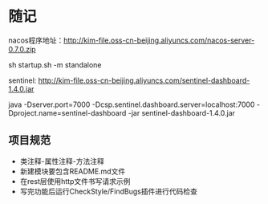 # 随记

nacos程序地址：http://kim-file.oss-cn-beijing.aliyuncs.com/nacos-server-0.7.0.zip

sh startup.sh -m standalone

sentinel: http://kim-file.oss-cn-beijing.aliyuncs.com/sentinel-dashboard-1.4.0.jar

java -Dserver.port=7000 -Dcsp.sentinel.dashboard.server=localhost:7000 -Dproject.name=sentinel-dashboard -jar sentinel-dashboard-1.4.0.jar

## 项目规范

- 类注释-属性注释-方法注释
- 新建模块要包含README.md文件
- 在rest层使用http文件书写请求示例
- 写完功能后运行CheckStyle/FindBugs插件进行代码检查
